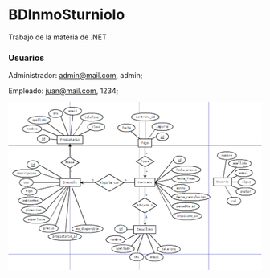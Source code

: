# BDInmoSturniolo
Trabajo de la materia de .NET

### Usuarios
Administrador: admin@mail.com, admin;

Empleado: juan@mail.com, 1234;

![imagen](diaw_04-22-2021_16-28-38.png)
